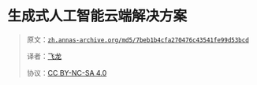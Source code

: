 # 生成式人工智能云端解决方案

> 原文：[`zh.annas-archive.org/md5/7beb1b4cfa270476c43541fe99d53bcd`](https://zh.annas-archive.org/md5/7beb1b4cfa270476c43541fe99d53bcd)
> 
> 译者：[飞龙](https://github.com/wizardforcel)
> 
> 协议：[CC BY-NC-SA 4.0](http://creativecommons.org/licenses/by-nc-sa/4.0/)
